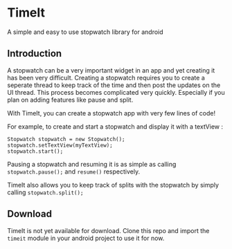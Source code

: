 # TimeIt
A simple and easy to use stopwatch library for android
## Introduction
A stopwatch can be a very important widget in an app and yet creating it has been very difficult. Creating a stopwatch requires you to create a seperate thread to keep track of the time and then post the updates on the UI thread. This process becomes complicated very quickly. Especially if you plan on adding features like pause and split.

With TimeIt, you can create a stopwatch app with very few lines of code!

For example, to create and start a stopwatch and display it with a textView :

```
Stopwatch stopwatch = new Stopwatch();
stopwatch.setTextView(myTextView);
stopwatch.start();
```
Pausing a stopwatch and resuming it is as simple as calling `stopwatch.pause();` and `resume()` respectively.

TimeIt also allows you to keep track of splits with the stopwatch by simply calling `stopwatch.split();`
<!--
## Features
To be completed-->

## Download
TimeIt is not yet available for download. Clone this repo and import the `timeit` module in your android project to use it for now.
<!--
## Contributing
To be updated

## License
To be added
-->
